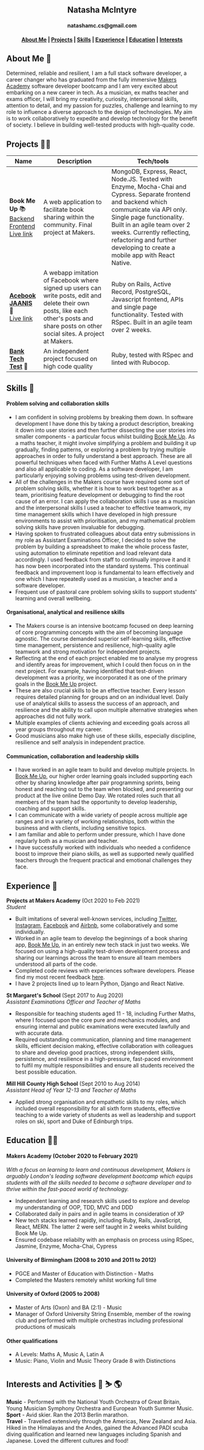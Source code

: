 <h2 align=center>Natasha McIntyre</h2>
<h4 align=center>natashamc.cs@gmail.com</h4>

<h4 align=center><a href="https://github.com/natashamcintyre/CV/blob/master/README.md#About-Me">About Me</a> | <a href="https://github.com/natashamcintyre/CV/blob/master/README.md#Projects">Projects</a> | <a href="https://github.com/natashamcintyre/CV/blob/master/README.md#Skills">Skills</a> | <a href="https://github.com/natashamcintyre/CV/blob/master/README.md#Experience">Experience</a> | <a href="https://github.com/natashamcintyre/CV/blob/master/README.md#Education">Education</a> | <a href="https://github.com/natashamcintyre/CV/blob/master/README.md#Interests">Interests</a></h4>

## About Me :wave:

Determined, reliable and resilient, I am a full stack software developer, a career changer who has graduated from the fully immersive [Makers Academy](https://github.com/natashamcintyre/CV/blob/master/README.md#makers-academy-october-2020-to-february-2021) software developer bootcamp and I am very excited about embarking on a new career in tech. As a musician, ex maths teacher and exams officer, I will bring my creativity, curiosity, interpersonal skills, attention to detail, and my passion for puzzles, challenge and learning to my role to influence a diverse approach to the design of technologies. My aim is to work collaboratively to expedite and develop technology for the benefit of society. I believe in building well-tested products with high-quality code.

## Projects :woman_technologist:

| Name           | Description       | Tech/tools        |
| -------------- | ----------------- | ----------------- |
| **Book Me Up** :books: <br /> [Backend](https://github.com/natashamcintyre/bookmeup-api) [Frontend](https://github.com/natashamcintyre/bookmeup) <br /> [Live link](https://book-me-up.herokuapp.com/) | A web application to facilitate book sharing within the community. Final project at Makers. | MongoDB, Express, React, Node.JS. Tested with Enzyme, Mocha-Chai and Cypress. Separate frontend and backend which communicate via API only. Single page functionality. Built in an agile team over 2 weeks. Currently reflecting, refactoring and further developing to create a mobile app with React Native. |
| [**Acebook JAANIS**](https://github.com/natashamcintyre/acebook-JAANIS) :speech_balloon: <br /> [Live link](https://acebook-jaanis-natasha.herokuapp.com/) | A webapp imitation of Facebook where signed up users can write posts, edit and delete their own posts, like each other's posts and share posts on other social sites. A project at Makers. | Ruby on Rails, Active Record, PostgreSQL, Javascript frontend, APIs and single page functionality. Tested with RSpec. Built in an agile team over 2 weeks. |
| [**Bank Tech Test**](https://github.com/natashamcintyre/bank-tech-test) :bank: | An independent project focused on high code quality | Ruby, tested with RSpec and linted with Rubocop. |

## Skills :bow_and_arrow:

#### Problem solving and collaboration skills

- I am confident in solving problems by breaking them down. In software development I have done this by taking a product description, breaking it down into user stories and then further dissecting the user stories into smaller components - a particular focus whilst building [Book Me Up](https://github.com/natashamcintyre/book_swap). As a maths teacher, it might involve simplifying a problem and building it up gradually, finding patterns, or exploring a problem by trying multiple approaches in order to fully understand a best approach. These are all powerful techniques when faced with Further Maths A Level questions and also all applicable to coding. As a software developer, I am particularly enjoying solving problems using test-driven development.
- All of the challenges in the Makers course have required some sort of problem solving skills, whether it is how to work best together as a team, prioritising feature development or debugging to find the root cause of an error. I can apply the collaboration skills I use as a musician and the interpersonal skills I used a teacher to effective teamwork, my time management skills which I have developed in high pressure environments to assist with prioritisation, and my mathematical problem solving skills have proven invaluable for debugging.
- Having spoken to frustrated colleagues about data entry submissions in my role as Assistant Examinations Officer, I decided to solve the problem by building a spreadsheet to make the whole process faster, using automation to eliminate repetition and load relevant data accordingly. I used feedback from staff to continually improve it and it has now been incorporated into the standard systems. This continual feedback and improvement loop is fundamental to learn effectively and one which I have repeatedly used as a musician, a teacher and a software developer.
- Frequent use of pastoral care problem solving skills to support students' learning and overall wellbeing.

#### Organisational, analytical and resilience skills

- The Makers course is an intensive bootcamp focused on deep learning of core programming concepts with the aim of becoming language agnostic. The course demanded superior self-learning skills, effective time management, persistence and resilience, high-quality agile teamwork and strong motivation for independent projects.
- Reflecting at the end of each project enabled me to analyse my progress and identify areas for improvement, which I could then focus on in the next project. For example, having identified that test-driven development was a priority, we incorporated it as one of the primary goals in the [Book Me Up](https://github.com/natashamcintyre/book_swap) project.
- These are also crucial skills to be an effective teacher. Every lesson requires detailed planning for groups and on an individual level. Daily use of analytical skills to assess the success of an approach, and resilience and the ability to call upon multiple alternative strategies when approaches did not fully work.
- Multiple examples of clients achieving and exceeding goals across all year groups throughout my career.
- Good musicians also make high use of these skills, especially discipline, resilience and self analysis in independent practice.

#### Communication, collaboration and leadership skills

- I have worked in an agile team to build and develop multiple projects. In [Book Me Up](https://github.com/natashamcintyre/CV/blob/master/README.md#Projects), our higher order learning goals included supporting each other by sharing knowledge after pair programming sprints, being honest and reaching out to the team when blocked, and presenting our product at the live online Demo Day. We rotated roles such that all members of the team had the opportunity to develop leadership, coaching and support skills.
- I can communicate with a wide variety of people across multiple age ranges and in a variety of working relationships, both within the business and with clients, including sensitive topics.
- I am familiar and able to perform under pressure, which I have done regularly both as a musician and teacher.
- I have successfully worked with individuals who needed a confidence boost to improve their piano skills, as well as supported newly qualified teachers through the frequent practical and emotional challenges they face.

## Experience :owl:

**Projects at Makers Academy** (Oct 2020 to Feb 2021)  
_Student_

- Built imitations of several well-known services, including [Twitter](https://github.com/natashamcintyre/chitter-challenge), [Instagram](https://github.com/natashamcintyre/instagram-challenge), [Facebook](https://github.com/natashamcintyre/acebook-JAANIS) and [Airbnb](https://github.com/natashamcintyre/makersbnb_challenge), some collaboratively and some individually.
- Worked in an agile team to develop the beginnings of a book sharing app, [Book Me Up](https://github.com/natashamcintyre/CV/blob/master/README.md#Projects), in an entirely new tech stack in just two weeks. We focused on using a high-quality test-driven development process and sharing our learnings across the team to ensure all team members understood all parts of the code.
- Completed code reviews with experiences software developers. Please find my most recent feedback [here](https://github.com/natashamcintyre/CV/blob/master/Review-Feedback-Natasha-McIntyre-2021-03-26%20feedback.pdf).
- I have 2 projects lined up to learn Python, Django and React Native.

**St Margaret's School** (Sept 2017 to Aug 2020)  
_Assistant Examinations Officer and Teacher of Maths_

- Responsible for teaching students aged 11 - 18, including Further Maths, where I focused upon the core pure and mechanics modules, and ensuring internal and public examinations were executed lawfully and with accurate data.
- Required outstanding communication, planning and time management skills, efficient decision making, effective collaboration with colleagues to share and develop good practices, strong independent skills, persistence, and resilience in a high-pressure, fast-paced environment to fulfil my multiple responsibilities and ensure all students received the best possible education.

**Mill Hill County High School** (Sept 2010 to Aug 2014)  
_Assistant Head of Year 12-13 and Teacher of Maths_

- Applied strong organisation and empathetic skills to my roles, which included overall responsibility for all sixth form students, effective teaching to a wide variety of students as well as leadership and support roles on ski, sport and Duke of Edinburgh trips.


## Education :woman_student:

#### Makers Academy (October 2020 to February 2021)
_With a focus on learning to learn and continuous development, Makers is arguably London's leading software development bootcamp which equips students with all the skills needed to become a software developer and to thrive within the fast-paced world of technology._

- Independent learning and research skills used to explore and develop my understanding of OOP, TDD, MVC and DDD
- Collaborated daily in pairs and in agile teams in consideration of XP
- New tech stacks learned rapidly, including Ruby, Rails, JavaScript, React, MERN. The latter 2 were self taught in 2 weeks whilst building Book Me Up.
- Ensured codebase reliabilty with an emphasis on process using RSpec, Jasmine, Enzyme, Mocha-Chai, Cypress

#### University of Birmingham (2008 to 2010 and 2011 to 2012)

- PGCE and Master of Education with Distinction - Maths
- Completed the Masters remotely whilst working full time

#### University of Oxford (2005 to 2008)

- Master of Arts (Oxon) and BA (2:1) - Music
- Manager of Oxford University String Ensemble, member of the rowing club and performed with multiple orchestras including professional productions of musicals

#### Other qualifications

- A Levels: Maths A, Music A, Latin A
- Music: Piano, Violin and Music Theory Grade 8 with Distinctions

## Interests and Activities :musical_keyboard: :skier: :earth_americas:

**Music** - Performed with the National Youth Orchestra of Great Britain, Young Musician Symphony Orchestra and European Youth Summer Music.  
**Sport** - Avid skier. Ran the 2013 Berlin marathon.  
**Travel** - Travelled extensively through the Americas, New Zealand and Asia. Hiked in the Himalayas and the Andes, gained the Advanced PADI scuba diving qualification and learned new languages including Spanish and Japanese. Loved the different cultures and food!
